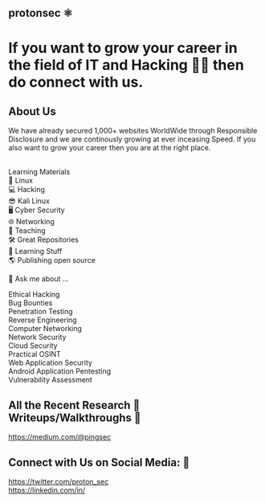 ## protonsec ⚛️
# If you want to grow your career in the field of IT and Hacking 👨‍💻 then do connect with us.

## About Us
We have already secured 1,000+ websites WorldWide through Responsible Disclosure and we are continously growing at ever inceasing Speed. If you also want to grow your career then you are at the right place.


<br />Learning Materials<br />
🐧 Linux <br />
💻 Hacking <br />
😎 Kali Linux <br />
🖥️ Cyber Security <br />
🌐 Networking <br />
📕 Teaching <br />
🛠️ Great Repositories <br />
📒 Learning Stuff <br />
🌎 Publishing open source <br />



💬 Ask me about ...<br />

Ethical Hacking <br />
Bug Bounties <br />
Penetration Testing <br />
Reverse Engineering <br />
Computer Networking <br />
Network Security <br />
Cloud Security <br />
Practical OSINT<br />
Web Application Security <br />
Android Application Pentesting <br />
Vulnerability Assessment <br />

## All the Recent Research 🔬 Writeups/Walkthroughs 🧾
https://medium.com/@pingsec


## Connect with Us on Social Media: 🤝<br />
https://twitter.com/proton_sec<br />
https://linkedin.com/in/<br />
